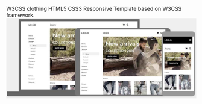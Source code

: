 W3CSS clothing HTML5 CSS3 Responsive Template based on  W3CSS framework.
![screenshot](images/w3css-clothing-screenshot.jpg)
